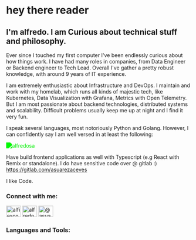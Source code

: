 <!DOCTYPE html>
<html lang="en">
<body>
    <div class="container">
        <h1>hey there reader</h1>
        <h2>I'm alfredo. I am Curious about technical stuff and philosophy.</h2>
        <p class="blink"> Ever since I touched my first computer I've been endlessly curious about how things work. I have had many roles in companies, from Data Engineer or Backend engineer to Tech Lead. Overall I've gather a pretty robust knowledge, with around 9 years of IT experience.

I am extremely enthusiastic about Infrastructure and DevOps. I maintain and work with my homelab, which runs all kinds of majestic tech, like Kubernetes, Data Visualization with Grafana, Metrics with Open Telemetry. But I am most passionate about backend technologies, distributed systems and scalability. Difficult problems usually keep me up at night and I find it very fun.

I speak several languages, most notoriously Python and Golang. However, I can confidently say I am well versed in at least the following: </p>
        <img src="https://vercel-github-stats-alfredosas-projects.vercel.app/api/top-langs?username=alfredosa&show_icons=true&locale=en&layout=compact&exclude_repo=valuables,onestack&hide=jupyter%20notebook,html,css,c_python,cython,jupyter_notebooks,javascript" alt="alfredosa" style="filter: invert(48%) sepia(79%) saturate(2476%) hue-rotate(86deg) brightness(118%) contrast(119%);"/>
<p>
Have build frontend applications as well with Typescript (e.g React with Remix or standalone). I do have sensitive code over @ gitlab :) <a href="https://gitlab.com/asuarezaceves" target="_blank">https://gitlab.com/asuarezaceves</a></p>
        <p>I like Code.</p>
        </div>
        <h3>Connect with me:</h3>
        <div class="social-icons">
            <a href="https://twitter.com/alfredosa10" target="_blank"><img src="https://raw.githubusercontent.com/rahuldkjain/github-profile-readme-generator/master/src/images/icons/Social/twitter.svg" alt="alfiexco" height="30" width="40"></a>
            <a href="https://linkedin.com/in/alfredosa" target="_blank"><img src="https://raw.githubusercontent.com/rahuldkjain/github-profile-readme-generator/master/src/images/icons/Social/linked-in-alt.svg" alt="alfredosa" height="30" width="40"></a>
            <a href="https://blog.alfie.news" target="_blank"><img src="https://www.svgrepo.com/show/54410/blog.svg" alt="@asuarezaceves" height="30" width="40"></a>
        </div>
        <h3>Languages and Tools:</h3>
    </div>
</body>
</html>
